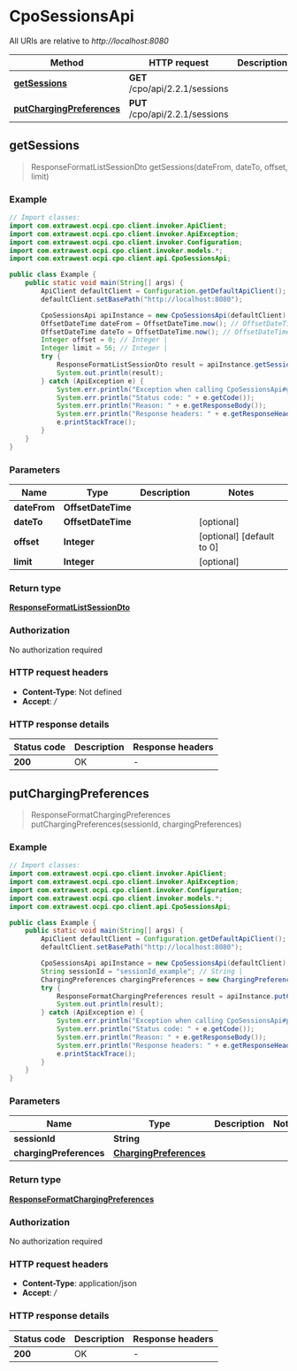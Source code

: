 # CpoSessionsApi

All URIs are relative to *http://localhost:8080*

| Method | HTTP request | Description |
|------------- | ------------- | -------------|
| [**getSessions**](CpoSessionsApi.md#getSessions) | **GET** /cpo/api/2.2.1/sessions |  |
| [**putChargingPreferences**](CpoSessionsApi.md#putChargingPreferences) | **PUT** /cpo/api/2.2.1/sessions |  |



## getSessions

> ResponseFormatListSessionDto getSessions(dateFrom, dateTo, offset, limit)



### Example

```java
// Import classes:
import com.extrawest.ocpi.cpo.client.invoker.ApiClient;
import com.extrawest.ocpi.cpo.client.invoker.ApiException;
import com.extrawest.ocpi.cpo.client.invoker.Configuration;
import com.extrawest.ocpi.cpo.client.invoker.models.*;
import com.extrawest.ocpi.cpo.client.api.CpoSessionsApi;

public class Example {
    public static void main(String[] args) {
        ApiClient defaultClient = Configuration.getDefaultApiClient();
        defaultClient.setBasePath("http://localhost:8080");

        CpoSessionsApi apiInstance = new CpoSessionsApi(defaultClient);
        OffsetDateTime dateFrom = OffsetDateTime.now(); // OffsetDateTime | 
        OffsetDateTime dateTo = OffsetDateTime.now(); // OffsetDateTime | 
        Integer offset = 0; // Integer | 
        Integer limit = 56; // Integer | 
        try {
            ResponseFormatListSessionDto result = apiInstance.getSessions(dateFrom, dateTo, offset, limit);
            System.out.println(result);
        } catch (ApiException e) {
            System.err.println("Exception when calling CpoSessionsApi#getSessions");
            System.err.println("Status code: " + e.getCode());
            System.err.println("Reason: " + e.getResponseBody());
            System.err.println("Response headers: " + e.getResponseHeaders());
            e.printStackTrace();
        }
    }
}
```

### Parameters


| Name | Type | Description  | Notes |
|------------- | ------------- | ------------- | -------------|
| **dateFrom** | **OffsetDateTime**|  | |
| **dateTo** | **OffsetDateTime**|  | [optional] |
| **offset** | **Integer**|  | [optional] [default to 0] |
| **limit** | **Integer**|  | [optional] |

### Return type

[**ResponseFormatListSessionDto**](ResponseFormatListSessionDto.md)

### Authorization

No authorization required

### HTTP request headers

- **Content-Type**: Not defined
- **Accept**: */*


### HTTP response details
| Status code | Description | Response headers |
|-------------|-------------|------------------|
| **200** | OK |  -  |


## putChargingPreferences

> ResponseFormatChargingPreferences putChargingPreferences(sessionId, chargingPreferences)



### Example

```java
// Import classes:
import com.extrawest.ocpi.cpo.client.invoker.ApiClient;
import com.extrawest.ocpi.cpo.client.invoker.ApiException;
import com.extrawest.ocpi.cpo.client.invoker.Configuration;
import com.extrawest.ocpi.cpo.client.invoker.models.*;
import com.extrawest.ocpi.cpo.client.api.CpoSessionsApi;

public class Example {
    public static void main(String[] args) {
        ApiClient defaultClient = Configuration.getDefaultApiClient();
        defaultClient.setBasePath("http://localhost:8080");

        CpoSessionsApi apiInstance = new CpoSessionsApi(defaultClient);
        String sessionId = "sessionId_example"; // String | 
        ChargingPreferences chargingPreferences = new ChargingPreferences(); // ChargingPreferences | 
        try {
            ResponseFormatChargingPreferences result = apiInstance.putChargingPreferences(sessionId, chargingPreferences);
            System.out.println(result);
        } catch (ApiException e) {
            System.err.println("Exception when calling CpoSessionsApi#putChargingPreferences");
            System.err.println("Status code: " + e.getCode());
            System.err.println("Reason: " + e.getResponseBody());
            System.err.println("Response headers: " + e.getResponseHeaders());
            e.printStackTrace();
        }
    }
}
```

### Parameters


| Name | Type | Description  | Notes |
|------------- | ------------- | ------------- | -------------|
| **sessionId** | **String**|  | |
| **chargingPreferences** | [**ChargingPreferences**](ChargingPreferences.md)|  | |

### Return type

[**ResponseFormatChargingPreferences**](ResponseFormatChargingPreferences.md)

### Authorization

No authorization required

### HTTP request headers

- **Content-Type**: application/json
- **Accept**: */*


### HTTP response details
| Status code | Description | Response headers |
|-------------|-------------|------------------|
| **200** | OK |  -  |

